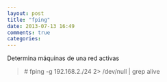 ```yaml
---
layout: post
title: "fping"
date: 2013-07-13 16:49
comments: true
categories: 
---
```

Determina máquinas de una red activas

>\# fping -g 192.168.2./24 2> /dev/null | grep alive 

